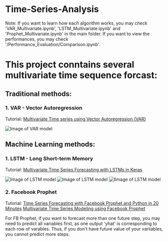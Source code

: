 # Time-Series-Analysis

Note: 
If you want to learn how each algorithm works, you may check 'VAR_Multivariate.ipynb', 'LSTM_Multivariate.ipynb' and 'Prophet_Multivariate.ipynb' in the main folder.
If you want to view the performances, you may check '/Performance_Evaluation/Comparison.ipynb'.


# This project conntains several multivariate time sequence forcast:

## Traditional methods:

### 1. VAR - Vector Autoregression

Tutorial:
[Multivariate Time series using Vector Autoregression (VAR)](https://www.youtube.com/watch?v=TpQtD7ONfxQ)

![Image of VAR model](https://slidetodoc.com/presentation_image/5cf1d107218d387627d94c115edfd4bf/image-2.jpg)


## Machine Learning methods:

### 1. LSTM - Long Short-term Memory

Tutorial: 
[Multivariate Time Series Forecasting with LSTMs in Keras](https://machinelearningmastery.com/multivariate-time-series-forecasting-lstms-keras/)

![Image of LSTM model](https://www.researchgate.net/profile/Xuan_Hien_Le2/publication/334268507/figure/fig8/AS:788364231987201@1564972088814/The-structure-of-the-Long-Short-Term-Memory-LSTM-neural-network-Reproduced-from-Yan.png)
![Image of LSTM model](https://www.researchgate.net/profile/Savvas-Varsamopoulos/publication/329362532/figure/fig5/AS:699592479870977@1543807253596/Structure-of-the-LSTM-cell-and-equations-that-describe-the-gates-of-an-LSTM-cell.jpg)
![IImage of LSTM model](https://miro.medium.com/max/1400/1*0R9LrwwY4zd585qEAgws6w.png)


### 2. Facebook Prophet

Tutorial:
[Time Series Forecasting with Facebook Prophet and Python in 20 Minutes](https://www.youtube.com/watch?v=KvLG1uTC-KU)
[Multivariate Time Series Modeling using Facebook Prophet](https://www.youtube.com/watch?v=XZhPO043lqU)

For FB Prophet, if you want to forecast more than one future step, you may need to predict all variables first, as one output 'yhat' is corresponding to each row of varables. Thus, if you don't have future value of your variiables, you cannot predict more steps.

